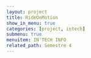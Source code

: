 ```yaml
---
layout: project
title: RideOnMotion
show_in_menu: true
categories: [project, intech]
submenu: true
menuitem: IN'TECH INFO
related_path: Semestre 4
---
```


